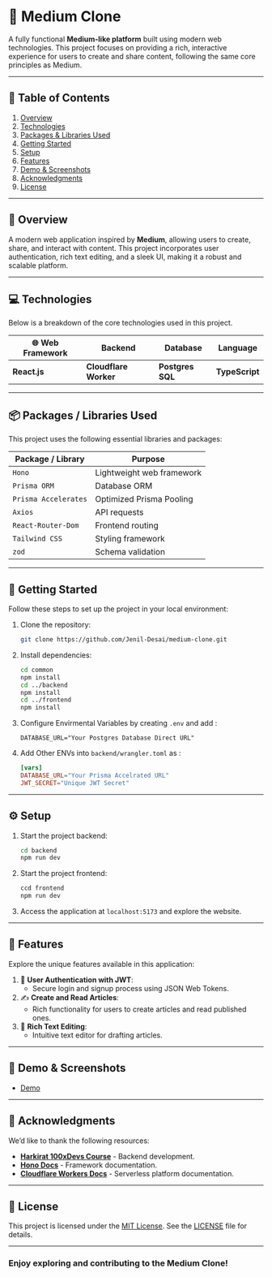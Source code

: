 # 📝 Medium Clone

A fully functional **Medium-like platform** built using modern web technologies. This project focuses on providing a rich, interactive experience for users to create and share content, following the same core principles as Medium.

---

## 📑 Table of Contents

1. [Overview](#-overview)
2. [Technologies](#-technologies)
3. [Packages & Libraries Used](#-packages--libraries-used)
4. [Getting Started](#-getting-started)
5. [Setup](#-setup)
6. [Features](#-features)
7. [Demo & Screenshots](#-demo--screenshots)
8. [Acknowledgments](#-acknowledgments)
9. [License](#-license)

---

## 🌟 Overview

A modern web application inspired by **Medium**, allowing users to create, share, and interact with content. This project incorporates user authentication, rich text editing, and a sleek UI, making it a robust and scalable platform.

---

## 💻 Technologies

Below is a breakdown of the core technologies used in this project.

| 🌐 Web Framework | Backend               | Database         | Language       |
| ---------------- | --------------------- | ---------------- | -------------- |
| **React.js**     | **Cloudflare Worker** | **Postgres SQL** | **TypeScript** |

---

## 📦 Packages / Libraries Used

This project uses the following essential libraries and packages:

| Package / Library    | Purpose                   |
| -------------------- | ------------------------- |
| `Hono`               | Lightweight web framework |
| `Prisma ORM`         | Database ORM              |
| `Prisma Accelerates` | Optimized Prisma Pooling  |
| `Axios`              | API requests              |
| `React-Router-Dom`   | Frontend routing          |
| `Tailwind CSS`       | Styling framework         |
| `zod`                | Schema validation         |

---

## 🚀 Getting Started

Follow these steps to set up the project in your local environment:

1. Clone the repository:
   ```bash
   git clone https://github.com/Jenil-Desai/medium-clone.git
   ```
2. Install dependencies:
   ```bash
   cd common
   npm install
   cd ../backend
   npm install
   cd ../frontend
   npm install
   ```
3. Configure Envirmental Variables by creating `.env` and add :
   ```env
   DATABASE_URL="Your Postgres Database Direct URL"
   ```
4. Add Other ENVs into `backend/wrangler.toml` as :
   ```toml
   [vars]
   DATABASE_URL="Your Prisma Accelrated URL"
   JWT_SECRET="Unique JWT Secret"
   ```

---

## ⚙️ Setup

1. Start the project backend:
   ```bash
   cd backend
   npm run dev
   ```
2. Start the project frontend:
   ```bash
   ccd frontend
   npm run dev
   ```
3. Access the application at `localhost:5173` and explore the website.

---

## 🎯 Features

Explore the unique features available in this application:

1. 🔐 **User Authentication with JWT**:
   - Secure login and signup process using JSON Web Tokens.
2. ✍️ **Create and Read Articles**:
   - Rich functionality for users to create articles and read published ones.
3. 📝 **Rich Text Editing**:
   - Intuitive text editor for drafting articles.

---

## 🔗 Demo & Screenshots

- [Demo](https://medium-clone-two-pi.vercel.app/)

---

## 🙏 Acknowledgments

We’d like to thank the following resources:

- **[Harkirat 100xDevs Course](https://100xdevs.com/)** - Backend development.
- **[Hono Docs](https://hono.dev/docs)** - Framework documentation.
- **[Cloudflare Workers Docs](https://developers.cloudflare.com/workers/)** - Serverless platform documentation.

---

## 📜 License

This project is licensed under the [MIT License](LICENSE). See the [LICENSE](LICENSE) file for details.

---

### Enjoy exploring and contributing to the Medium Clone!
